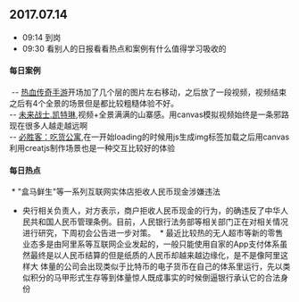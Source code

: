 ## 2017.07.14
* 09:14 到岗
* 09:30 看别人的日报看看热点和案例有什么值得学习吸收的





#### 每日案例
  -- [热血传奇手游](https://mir2.1pix.cn/index_wx.html)开场加了几个层的图片左右移动，之后放了一段视频，视频结束之后有4个全景的场景但是都比较粗糙体验不好。<br/>
  -- [未来战士.凯特琳](http://lol.qq.com/m/act/a20170523caitlyn/index.html),视频+全景满满的山寨感。用canvas模拟视频始终是一条邪路现在很多人越走越远啊<br/>
  -- [必胜客：吃货公寓](http://case.heymeo.com/allsite/bsz_517/),在一开始loading的时候用js生成img标签加载之后用canvas利用creatjs制作场景也是一种交互比较好的体验<br/>
#### 每日热点
  * "盒马鲜生"等一系列互联网实体店拒收人民币现金涉嫌违法
  * 央行相关负责人，对方表示，商户拒收人民币现金的行为，的确违反了中华人民共和国人民币管理条例。目前，人民银行法务部等相关部门正在对相关情况进行研究，下周初会公告进一步对策。
  * 最近比较热的无人超市等新的零售业态多是由阿里系等互联网企业发起的，一般只能使用自家的App支付体系虽然最终是以人民币结算的但是纸质的人民币却越来越边缘化，是不是像阿里这样大
  体量的公司会出现类似于比特币的电子货币在自己的体系里运行，先以类似积分的马甲形式生存等到体量惊人既成事实的时候倒逼银行承认它的合法身份
  

